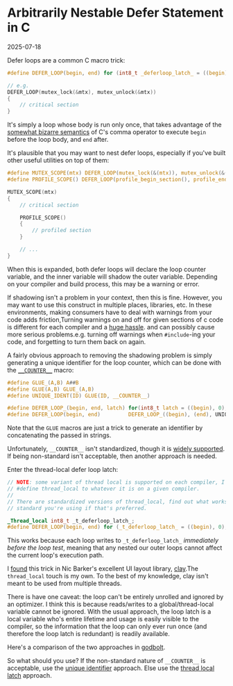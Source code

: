 # Arbitrarily Nestable Defer Statement in C

<publish-date>2025-07-18</publish-date>

Defer loops are a common C macro trick:

```c
#define DEFER_LOOP(begin, end) for (int8_t _deferloop_latch_ = ((begin), 0); !_deferloop_latch_; _deferloop_latch_ = 1, (end))

// e.g.
DEFER_LOOP(mutex_lock(&mtx), mutex_unlock(&mtx))
{
    // critical section
}
```

It's simply a loop whose body is run only once, that takes advantage of the
[somewhat bizarre
semantics](https://en.wikipedia.org/wiki/Comma_operator#Syntax) of C's comma
operator to execute `begin` before the loop body, and `end` after.

It's plausible that you may want to nest defer loops, especially if you've
built other useful utilities on top of them:

```c
#define MUTEX_SCOPE(mtx) DEFER_LOOP(mutex_lock(&(mtx)), mutex_unlock(&(mtx)))
#define PROFILE_SCOPE() DEFER_LOOP(profile_begin_section(), profile_end_section())

MUTEX_SCOPE(mtx)
{
    // critical section

    PROFILE_SCOPE()
    {
        // profiled section
    }

    // ...
}
```

When this is expanded, both defer loops will declare the loop counter variable,
and the inner variable will shadow the outer variable. Depending on your
compiler and build process, this may be a warning or error.

If shadowing isn't a problem in your context, then this is fine. However, you
may want to use this construct in multiple places, libraries, etc. In these
environments, making consumers have to deal with warnings from your code adds
friction,<fn>Turning warnings on and off for given sections of c code is
    different for each compiler and a [huge
    hassle](https://github.com/beaumccartney/root_c/blob/db39ac541d2700a7ba5352fc76049d57defc943f/layers/base/base_strings.c#L1-L16).</fn>
and can possibly cause more serious problems.<fn>e.g. turning off warnings when
    `#include`-ing your code, and forgetting to turn them back on again.</fn>

A fairly obvious approach to removing the shadowing problem is simply <span
    id="unique-ident-code">generating a unique identifier for the loop
    counter</span>, which can be done with the
[`__COUNTER__`](https://www.open-std.org/JTC1/sc22/wg14/www/docs/n3457.htm)
macro:

```c
#define GLUE_(A,B) A##B
#define GLUE(A,B) GLUE_(A,B)
#define UNIQUE_IDENT(ID) GLUE(ID, __COUNTER__)

#define DEFER_LOOP_(begin, end, latch) for(int8_t latch = ((begin), 0); !latch; latch = 1, (end))
#define DEFER_LOOP(begin, end)         DEFER_LOOP_((begin), (end), UNIQUE_IDENT(_deferloop_latch_))
```

Note that the `GLUE` macros are just a trick to generate an identifier by
concatenating the passed in strings.

Unfortunately, `__COUNTER__` isn't standardized, though it is [widely
supported](https://isocpp.org/files/papers/P3384R0.html#rationale-for-standardization).
If being non-standard isn't acceptable, then another approach is needed.

Enter the <span id="thread-local-latch-code">thread-local defer loop latch:</span>

```c
// NOTE: some variant of thread local is supported on each compiler, I just
// #define thread_local to whatever it is on a given compiler.
//
// There are standardized versions of thread_local, find out what works in the
// standard you're using if that's preferred.

_Thread_local int8_t _t_deferloop_latch_;
#define DEFER_LOOP(begin, end) for (_t_deferloop_latch_ = ((begin), 0); !_t_deferloop_latch_; _t_deferloop_latch_ = 1, (end))
```

This works because each loop writes to `_t_deferloop_latch_` *immediately
before the loop test*, meaning that any nested our outer loops cannot affect
the current loop's execution path.

I
[found](https://github.com/nicbarker/clay/blob/91c6d0577409908e4bfa1e6930e8f3cea82ec7f0/clay.h#L104-L141)
this trick in Nic Barker's excellent UI layout library,
[clay](https://www.nicbarker.com/clay).<fn>The `thread_local` touch is my own.
    To the best of my knowledge, clay isn't meant to be used from multiple
    threads.</fn>

There is have one caveat: the loop can't be entirely unrolled and ignored by an
optimizer. I think this is because reads/writes to a global/thread-local
variable cannot be ignored. With the usual approach, the loop latch is a local
variable who's entire lifetime and usage is easily visible to the compiler, so
the information that the loop can only ever run once (and therefore the loop
latch is redundant) is readily available.

Here's a comparison of the two approaches in
[godbolt](https://godbolt.org/z/MrMeGj381).

So what should you use? If the non-standard nature of `__COUNTER__` is
acceptable, use the [unique identifier](#unique-ident-code) approach. Else use
the [thread local latch](#thread-local-latch-code) approach.
